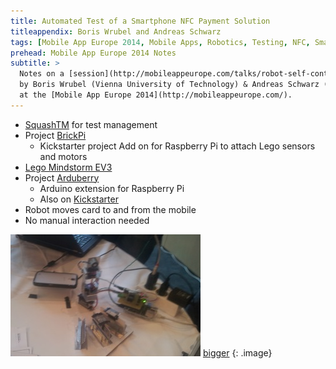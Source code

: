 ```yaml
---
title: Automated Test of a Smartphone NFC Payment Solution
titleappendix: Boris Wrubel and Andreas Schwarz
tags: [Mobile App Europe 2014, Mobile Apps, Robotics, Testing, NFC, Smartphone]
prehead: Mobile App Europe 2014 Notes
subtitle: >
  Notes on a [session](http://mobileappeurope.com/talks/robot-self-contained-tester-complete-automated-test-smartphone-nfc-payment-solution-live-demo/ "The Robot as Self-Contained Tester: Complete Automated Test of a Smartphone NFC Payment Solution (With Live Demo)")
  by Boris Wrubel (Vienna University of Technology) & Andreas Schwarz (Vienna University of Technology)
  at the [Mobile App Europe 2014](http://mobileappeurope.com/).
---
```


* [SquashTM](http://www.squashtest.org/) for test management
* Project [BrickPi](https://www.kickstarter.com/projects/john-cole/brickpi-lego-bricks-with-a-raspberry-pi-brain)
    * Kickstarter project Add on for Raspberry Pi to attach Lego sensors and motors
* [Lego Mindstorm EV3](http://www.lego.com/en-us/mindstorms/products/ev3/31313-mindstorms-ev3/)
* Project [Arduberry](https://www.dexterindustries.com/Arduberry/)
    * Arduino extension for Raspberry Pi
	* Also on [Kickstarter](https://www.kickstarter.com/projects/john-cole/arduberry-unite-raspberry-pi-and-arduino)
* Robot moves card to and from the mobile
* No manual interaction needed

![Setup](/images/posts/MobileAppEurope2014/TestingRobot_thumb.jpg) [bigger](/images/posts/MobileAppEurope2014/TestingRobot.jpg)
{: .image}

